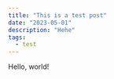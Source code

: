 ```yaml
---
title: "This is a test post"
date: "2023-05-01"
description: "Hehe"
tags:
  - test
---
```



Hello, world!